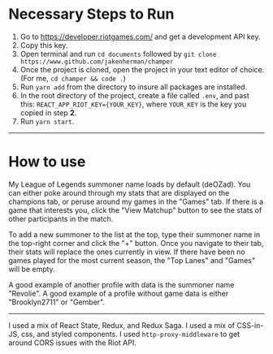 # Necessary Steps to Run

 1. Go to https://developer.riotgames.com/ and get a development API key. 
 2. Copy this key.
 3. Open terminal and run `cd documents` followed by `git clone https://www.github.com/jakenherman/champer`
 4. Once the project is cloned, open the project in your text editor of choice. (For me, `cd champer && code .`)
 5. Run `yarn add` from the directory to insure all packages are installed.
 6. In the root directory of the project, create a file called `.env`, and past this: `REACT_APP_RIOT_KEY={YOUR_KEY}`, where `YOUR_KEY` is the key you copied in step **2**.
 7. Run `yarn start`.
 
 ---
 
 # How to use
 
 My League of Legends summoner name loads by default (deOZad). You can either poke around through my stats that are displayed on the champions tab, or peruse around my games in the "Games" tab.
 If there is a game that interests you, click the "View Matchup" button to see the stats of other participants in the match.
 
 To add a new summoner to the list at the top, type their summoner name in the top-right corner and click the "+" button. Once you navigate to their tab, their stats will replace the ones currently in view.
 If there have been no games played for the most current season, the "Top Lanes" and "Games" will be empty. 
 
 A good example of another profile with data is the summoner name "Revolie".
 A good example of a profile without game data is either "Brooklyn2711" or "Gember".
 
 ---
 
I used a mix of React State, Redux, and Redux Saga. I used a mix of CSS-in-JS, css, and styled components. I used `http-proxy-middleware` to get around CORS issues with the Riot API.

